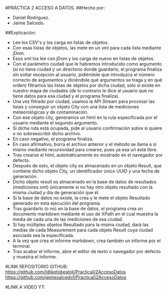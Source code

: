 #PRÁCTICA 2 ACCESO A DATOS.
##Hecho por:
- Daniel Rodríguez.
- Jaime Salcedo.


##Explicación:
- Lee los CSV's y los carga en listas de objetos.
- Con esas listas de objetos, las mete en un xml para cada lista mediante jDom.
- Esos xml los lee con jDom y los carga de nuevo en listas de objetos.
- Con el parámetro ciudad que le habremos introducido como argumento (si no tiene
ciudad y un directorio donde guardarlo, 
el programa finaliza sin soltar excepción al usuario, pidiéndole que introduzca 
el número correcto de argumentos y diciéndole qué argumentos se traga y en qué 
orden) filtramos las listas de objetos por dicha ciudad, sólo si existe en 
nuestro mapa de ciudades (de lo contrario le dice al usuario que no tiene datos para 
esa ciudad y el programa finaliza).
- Una vez filtrado por ciudad, usamos la API Stream para procesar las listas y conseguir 
un objeto City con una lista de mediciones meteorológicas y de contaminación.
- Con ese objeto city, generamos un html en la ruta 
especificada por el usuario mediante el segundo argumento.
- Si dicha ruta está ocupada, pide al usuario confirmación 
sobre si quiere o no sobreescribir dicho archivo.
- En caso negativo, el programa finaliza.
- En caso afirmativo, borra el archivo anterior y el método se llama a sí mismo mediante 
recursividad para crearse, pues ya esa uri está libre.
- Tras crearse el html, automáticamente es mostrado en el navegador por defecto.
- Después de esto, el objeto city es almacenado en un objeto Result, que contiene 
dicho objeto City, un identificador único UUID y una fecha de generación.
- Dicho objeto result es almacenado en la base de datos de resultados (mediciones.xml) 
únicamente si no hay otro objeto resultado con la misma ciudad y dia de generación que él.
- Si la base de datos no existe, la crea y le mete el objeto Resultado generado en esta ejecución del programa.
- Tras guardarlo (o no) en la base de datos, el programa crea un documento 
markdown mediante el uso de XPath en el cual muestra la media de cada una de las mediciones de esa ciudad.
- Si hay múltiples objetos Resultado para la misma ciudad, dará las medias de cada Measurement para cada objeto Result 
cuya ciudad asociada sea la especificada.
- A la vez que crea el informe markdown, crea también un informe por el terminal.
- Tras acabar el informe, abre el editor de texto o navegador por defecto y muestra el informe.


#LINK REPOSITORIO GITHUB:
https://github.com/Idliketobealoli/Practica02AccesoDatos
https://github.com/jaimesalcedo1/Practica02AccesoDatos

#LINK A VIDEO YT:
